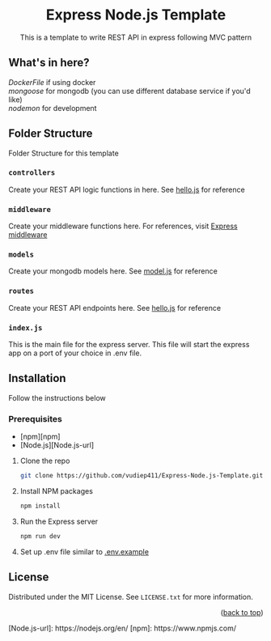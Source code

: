 <h1  align="center">Express Node.js Template</h1>
<p  align="center">This is a template to write REST API in express following MVC pattern</p>

## What's in here?
*DockerFile* if using docker<br/>
*mongoose* for mongodb (you can use different database service if you'd like) <br/>
*nodemon* for development <br/>

## Folder Structure
<p>Folder Structure for this template</p>

### `controllers`
Create your REST API logic functions in here. See [hello.js](/controllers/hello.js) for reference

### `middleware`
Create your middleware functions here. For references, visit <a  href="https://expressjs.com/en/guide/using-middleware.html">Express middleware</a>

### `models`
Create your mongodb models here. See [model.js](/models/model.js) for reference

### `routes`
Create your REST API endpoints here. See [hello.js](/routes/hello.js) for reference

### `index.js`
This is the main file for the express server. This file will start the express app on a port of your choice in .env file.

## Installation
Follow the instructions below

### Prerequisites
* [npm][npm]
* [Node.js][Node.js-url]

1. Clone the repo
   ```sh
   git clone https://github.com/vudiep411/Express-Node.js-Template.git
   ```
2. Install NPM packages
   ```sh
   npm install
   ```
3. Run the Express server
   ```sh
   npm run dev
   ```
4. Set up .env file similar to [.env.example](.env.example)
   <br/>
 
## License
Distributed under the MIT License. See `LICENSE.txt` for more information.
<p  align="right">(<a  href="#readme-top">back to top</a>)</p>
<!-- MARKDOWN LINKS & IMAGES -->
<!-- https://www.markdownguide.org/basic-syntax/#reference-style-links -->
[Node.js-url]: https://nodejs.org/en/
[npm]: https://www.npmjs.com/